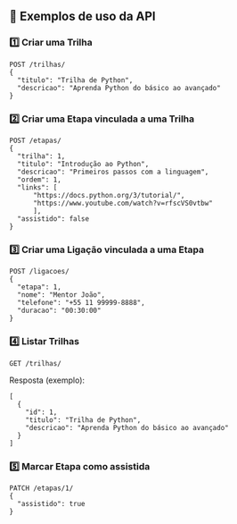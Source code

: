 ## 📌 Exemplos de uso da API

### 1️⃣ Criar uma Trilha

```
POST /trilhas/
{
  "titulo": "Trilha de Python",
  "descricao": "Aprenda Python do básico ao avançado"
}
```

### 2️⃣ Criar uma Etapa vinculada a uma Trilha

```
POST /etapas/
{
  "trilha": 1,
  "titulo": "Introdução ao Python",
  "descricao": "Primeiros passos com a linguagem",
  "ordem": 1,
  "links": [
      "https://docs.python.org/3/tutorial/",
      "https://www.youtube.com/watch?v=rfscVS0vtbw"
      ],
  "assistido": false
}
```

### 3️⃣ Criar uma Ligação vinculada a uma Etapa

```
POST /ligacoes/
{
  "etapa": 1,
  "nome": "Mentor João",
  "telefone": "+55 11 99999-8888",
  "duracao": "00:30:00"
}
```

### 4️⃣ Listar Trilhas

    GET /trilhas/
Resposta (exemplo):
```
[
  {
    "id": 1,
    "titulo": "Trilha de Python",
    "descricao": "Aprenda Python do básico ao avançado"
  }
]
```

### 5️⃣ Marcar Etapa como assistida

```
PATCH /etapas/1/
{
  "assistido": true
}
```